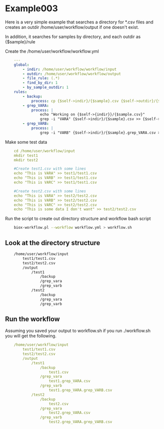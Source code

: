 # Example003

Here is a very simple example that searches a directory for \*.csv files and creates an outdir /home/user/workflow/output if one doesn't exist.

In addition, it searches for samples by directory, and each outdir as
{$sample}/rule

Create the /home/user/workflow/workflow.yml

```yaml
    ---
    global:
        - indir: /home/user/workflow/workflow/input
        - outdir: /home/user/workflow/workflow/output
        - file_rule: (.*)
        - find_by_dir: 1
        - by_sample_outdir: 1
    rules:
        - backup:
            process: cp {$self->indir}/{$sample}.csv {$self->outdir}/{$sample}.csv
        - grep_VARA:
            process: |
                echo "Working on {$self->{indir}}/{$sample.csv}"
                grep -i "VARA" {$self->indir}/{$sample}.csv >> {$self->outdir}/{$sample}.grep_VARA.csv
        - grep_VARB:
            process: |
                grep -i "VARB" {$self->indir}/{$sample}.grep_VARA.csv >> {$self->outdir}/{$sample}.grep_VARA.grep_VARB.csv
```

Make some test data

```yaml
    cd /home/user/workflow/input
    mkdir test1
    mkdir test2

    #Create test1.csv with some lines
    echo "This is VARA" >> test1/test1.csv
    echo "This is VARB" >> test1/test1.csv
    echo "This is VARC" >> test1/test1.csv

    #Create test2.csv with some lines
    echo "This is VARA" >> test2/test2.csv
    echo "This is VARB" >> test2/test2.csv
    echo "This is VARC" >> test2/test2.csv
    echo "This is some data I don't want" >> test2/test2.csv
```

Run the script to create out directory structure and workflow bash script

```bash
    biox-workflow.pl --workflow workflow.yml > workflow.sh
```

## Look at the directory structure

```bash
    /home/user/workflow/input
        test1/test1.csv
        test2/test2.csv
        /output
            /test1
                /backup
                /grep_vara
                /grep_varb
            /test2
                /backup
                /grep_vara
                /grep_varb
```

## Run the workflow

Assuming you saved your output to workflow.sh if you run ./workflow.sh you will get the following.

```yaml
    /home/user/workflow/input
        test1/test1.csv
        test2/test2.csv
        /output
            /test1
                /backup
                    test1.csv
                /grep_vara
                    test1.grep_VARA.csv
                /grep_varb
                    test1.grep_VARA.grep_VARB.csv
            /test2
                /backup
                    test2.csv
                /grep_vara
                    test2.grep_VARA.csv
                /grep_varb
                    test2.grep_VARA.grep_VARB.csv
```
